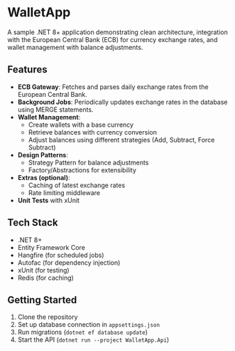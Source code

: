 # WalletApp

A sample .NET 8+ application demonstrating clean architecture, integration with the European Central Bank (ECB) for currency exchange rates, and wallet management with balance adjustments.

## Features
- **ECB Gateway**: Fetches and parses daily exchange rates from the European Central Bank.
- **Background Jobs**: Periodically updates exchange rates in the database using MERGE statements.
- **Wallet Management**:
  - Create wallets with a base currency
  - Retrieve balances with currency conversion
  - Adjust balances using different strategies (Add, Subtract, Force Subtract)
- **Design Patterns**:
  - Strategy Pattern for balance adjustments
  - Factory/Abstractions for extensibility
- **Extras (optional)**:
  - Caching of latest exchange rates
  - Rate limiting middleware
- **Unit Tests** with xUnit

## Tech Stack
- .NET 8+
- Entity Framework Core
- Hangfire (for scheduled jobs)
- Autofac (for dependency injection)
- xUnit (for testing)
- Redis (for caching)
## Getting Started
1. Clone the repository
2. Set up database connection in `appsettings.json`
3. Run migrations (`dotnet ef database update`)
4. Start the API (`dotnet run --project WalletApp.Api`)
